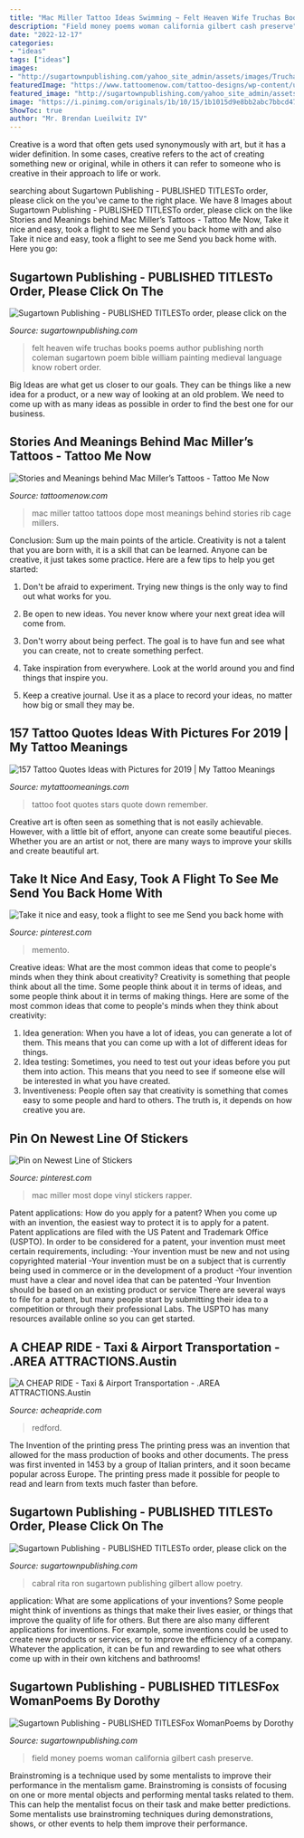 ```yaml
---
title: "Mac Miller Tattoo Ideas Swimming ~ Felt Heaven Wife Truchas Books Poems Author Publishing North Coleman Sugartown Poem Bible William Painting Medieval Language Know Robert Order"
description: "Field money poems woman california gilbert cash preserve"
date: "2022-12-17"
categories:
- "ideas"
tags: ["ideas"]
images:
- "http://sugartownpublishing.com/yahoo_site_admin/assets/images/Truchas-cover-for-Jannie-sm.26103416_std.jpg"
featuredImage: "https://www.tattoomenow.com/tattoo-designs/wp-content/uploads/2019/01/mac-miller-tattoos-MOST-DOPE-on-rib-cage.jpg"
featured_image: "http://sugartownpublishing.com/yahoo_site_admin/assets/images/1b_Author_photo_Ron_Cabral.63113149_std.jpg"
image: "https://i.pinimg.com/originals/1b/10/15/1b1015d9e8bb2abc7bbcd47fee03cbab.jpg"
ShowToc: true
author: "Mr. Brendan Lueilwitz IV"
---
```



Creative is a word that often gets used synonymously with art, but it has a wider definition. In some cases, creative refers to the act of creating something new or original, while in others it can refer to someone who is creative in their approach to life or work.

	

		
searching about Sugartown Publishing - PUBLISHED TITLESTo order, please click on the you've came to the right place. We have 8 Images about Sugartown Publishing - PUBLISHED TITLESTo order, please click on the like Stories and Meanings behind Mac Miller’s Tattoos - Tattoo Me Now, Take it nice and easy, took a flight to see me Send you back home with and also Take it nice and easy, took a flight to see me Send you back home with. Here you go:
		
    
## Sugartown Publishing - PUBLISHED TITLESTo Order, Please Click On The

<img loading=lazy src="http://sugartownpublishing.com/yahoo_site_admin/assets/images/Truchas-cover-for-Jannie-sm.26103416_std.jpg" onerror="this.onerror=null;this.src='https://tse1.mm.bing.net/th?id=OIP.7fYV5R1AzjuJkmGAX3cpXAAAAA&amp;pid=15.1';" alt="Sugartown Publishing - PUBLISHED TITLESTo order, please click on the">

_Source: sugartownpublishing.com_

>felt heaven wife truchas books poems author publishing north coleman sugartown poem bible william painting medieval language know robert order. 

	

Big Ideas are what get us closer to our goals. They can be things like a new idea for a product, or a new way of looking at an old problem. We need to come up with as many ideas as possible in order to find the best one for our business.

    
## Stories And Meanings Behind Mac Miller’s Tattoos - Tattoo Me Now

<img loading=lazy src="https://www.tattoomenow.com/tattoo-designs/wp-content/uploads/2019/01/mac-miller-tattoos-MOST-DOPE-on-rib-cage.jpg" onerror="this.onerror=null;this.src='https://tse4.mm.bing.net/th?id=OIP.fpieneyvGM6k6id1VpMCrQAAAA&amp;pid=15.1';" alt="Stories and Meanings behind Mac Miller’s Tattoos - Tattoo Me Now">

_Source: tattoomenow.com_

>mac miller tattoo tattoos dope most meanings behind stories rib cage millers. 

	

Conclusion: Sum up the main points of the article.
Creativity is not a talent that you are born with, it is a skill that can be learned. Anyone can be creative, it just takes some practice. Here are a few tips to help you get started:
1. Don't be afraid to experiment. Trying new things is the only way to find out what works for you.

2. Be open to new ideas. You never know where your next great idea will come from.

3. Don't worry about being perfect. The goal is to have fun and see what you can create, not to create something perfect.

4. Take inspiration from everywhere. Look at the world around you and find things that inspire you.

5. Keep a creative journal. Use it as a place to record your ideas, no matter how big or small they may be.

    
## 157 Tattoo Quotes Ideas With Pictures For 2019 | My Tattoo Meanings

<img loading=lazy src="https://cdn.mytattoomeanings.com/wp-content/uploads/2019/03/foot-tattoo-quotes.jpg" onerror="this.onerror=null;this.src='https://tse3.mm.bing.net/th?id=OIP.K-d9by16TwF5dBJGm35ZggHaJ4&amp;pid=15.1';" alt="157 Tattoo Quotes Ideas with Pictures for 2019 | My Tattoo Meanings">

_Source: mytattoomeanings.com_

>tattoo foot quotes stars quote down remember. 

	

Creative art is often seen as something that is not easily achievable. However, with a little bit of effort, anyone can create some beautiful pieces. Whether you are an artist or not, there are many ways to improve your skills and create beautiful art.

    
## Take It Nice And Easy, Took A Flight To See Me Send You Back Home With

<img loading=lazy src="https://i.pinimg.com/originals/1b/10/15/1b1015d9e8bb2abc7bbcd47fee03cbab.jpg" onerror="this.onerror=null;this.src='https://tse2.mm.bing.net/th?id=OIP.vTdCI5V_XloviuH9VjD-SQHaIe&amp;pid=15.1';" alt="Take it nice and easy, took a flight to see me Send you back home with">

_Source: pinterest.com_

>memento. 

	

Creative ideas: What are the most common ideas that come to people's minds when they think about creativity?
Creativity is something that people think about all the time. Some people think about it in terms of ideas, and some people think about it in terms of making things. Here are some of the most common ideas that come to people's minds when they think about creativity: 
1. Idea generation: When you have a lot of ideas, you can generate a lot of them. This means that you can come up with a lot of different ideas for things. 
2. Idea testing: Sometimes, you need to test out your ideas before you put them into action. This means that you need to see if someone else will be interested in what you have created. 
3. Inventiveness: People often say that creativity is something that comes easy to some people and hard to others. The truth is, it depends on how creative you are.

    
## Pin On Newest Line Of Stickers

<img loading=lazy src="https://i.pinimg.com/736x/e9/00/f0/e900f063fd5cfe53ba37a12cf00b4afc--mac-miller-vinyls.jpg" onerror="this.onerror=null;this.src='https://tse1.mm.bing.net/th?id=OIP.8avCN5T-vU5E3MnRuetl2wHaNJ&amp;pid=15.1';" alt="Pin on Newest Line of Stickers">

_Source: pinterest.com_

>mac miller most dope vinyl stickers rapper. 

	

Patent applications: How do you apply for a patent?
When you come up with an invention, the easiest way to protect it is to apply for a patent. Patent applications are filed with the US Patent and Trademark Office (USPTO). In order to be considered for a patent, your invention must meet certain requirements, including: 
-Your invention must be new and not using copyrighted material
-Your invention must be on a subject that is currently being used in commerce or in the development of a product
-Your invention must have a clear and novel idea that can be patented
-Your Invention should be based on an existing product or service There are several ways to file for a patent, but many people start by submitting their idea to a competition or through their professional Labs. The USPTO has many resources available online so you can get started.

    
## A CHEAP RIDE - Taxi &amp; Airport Transportation - .AREA ATTRACTIONS.Austin

<img loading=lazy src="https://acheapride.com/yahoo_site_admin/assets/images/A_Cheap_Ride_-_Web_Site_Photos_-_Paramount_Theater_-_08-11.241193104_std.jpg" onerror="this.onerror=null;this.src='https://tse4.mm.bing.net/th?id=OIP.6rLS0y8vMuNfiGnz7PjqkgAAAA&amp;pid=15.1';" alt="A CHEAP RIDE - Taxi &amp; Airport Transportation - .AREA ATTRACTIONS.Austin">

_Source: acheapride.com_

>redford. 

	

The Invention of the printing press
The printing press was an invention that allowed for the mass production of books and other documents. The press was first invented in 1453 by a group of Italian printers, and it soon became popular across Europe. The printing press made it possible for people to read and learn from texts much faster than before.

    
## Sugartown Publishing - PUBLISHED TITLESTo Order, Please Click On The

<img loading=lazy src="http://sugartownpublishing.com/yahoo_site_admin/assets/images/1b_Author_photo_Ron_Cabral.63113149_std.jpg" onerror="this.onerror=null;this.src='https://tse3.mm.bing.net/th?id=OIP.KPuxpa3iDx0h8TYj5KzAhQAAAA&amp;pid=15.1';" alt="Sugartown Publishing - PUBLISHED TITLESTo order, please click on the">

_Source: sugartownpublishing.com_

>cabral rita ron sugartown publishing gilbert allow poetry. 

	

application: What are some applications of your inventions?
Some people might think of inventions as things that make their lives easier, or things that improve the quality of life for others. But there are also many different applications for inventions. For example, some inventions could be used to create new products or services, or to improve the efficiency of a company. Whatever the application, it can be fun and rewarding to see what others come up with in their own kitchens and bathrooms!

    
## Sugartown Publishing - PUBLISHED TITLESFox WomanPoems By Dorothy

<img loading=lazy src="http://sugartownpublishing.com/yahoo_site_admin/assets/images/Voices_from_the_Field_at_350_dpi.80123431_std.jpg" onerror="this.onerror=null;this.src='https://tse1.mm.bing.net/th?id=OIP.fjDD9v3ye_t8jggkGVyhbgHaLH&amp;pid=15.1';" alt="Sugartown Publishing - PUBLISHED TITLESFox WomanPoems by Dorothy">

_Source: sugartownpublishing.com_

>field money poems woman california gilbert cash preserve. 

	

Brainstroming is a technique used by some mentalists to improve their performance in the mentalism game. Brainstroming is consists of focusing on one or more mental objects and performing mental tasks related to them. This can help the mentalist focus on their task and make better predictions. Some mentalists use brainstroming techniques during demonstrations, shows, or other events to help them improve their performance.

